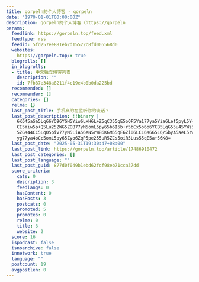 ```yaml
---
title: gorpeln的个人博客 - gorpeln
date: "1970-01-01T00:00:00Z"
description: gorpeln的个人博客（https://gorpeln
params:
  feedlink: https://gorpeln.top/feed.xml
  feedtype: rss
  feedid: 5fd257ee881eb2d15522c8fd005568d0
  websites:
    https://gorpeln.top/: true
  blogrolls: []
  in_blogrolls:
  - title: 中文独立博客列表
    description: ""
    id: 7fb87e348a8211f4c19e4b0b0da225bd
  recommended: []
  recommender: []
  categories: []
  relme: {}
  last_post_title: 手机真的在监听你的谈话？
  last_post_description: !!binary |
    6K645aSa5Lq66YO96YGH5Yiw6L+H6L+Z5qC355qE5oOF5Ya177ya5Yia6Lef5pyL5Y+L6L
    CI5Yiw5p+Q5Lu25ZWG5ZOB77yM5omL5py65b6I5b+r5bCx5o6o6YCB5LqG55u45YWz5bm/
    5ZGK44CC5LqO5piv77yM5LiA56eN5rWB6KGM55qE6Zi06LCL6K665L6/5byA5aeL5rWB5L
    yg77ya4oCc5omL5py65Zyo6ZqP5pe255uR5ZCs5oiR5Lus55qE5a+56K8=
  last_post_date: "2025-05-31T19:30:47+08:00"
  last_post_link: https://gorpeln.top/article/17486910472
  last_post_categories: []
  last_post_language: ""
  last_post_guid: 877d0f049b1ebd62fcf98eb71cca37dd
  score_criteria:
    cats: 0
    description: 3
    feedlangs: 0
    hasContent: 0
    hasPosts: 3
    postcats: 0
    promoted: 5
    promotes: 0
    relme: 0
    title: 3
    website: 2
  score: 16
  ispodcast: false
  isnoarchive: false
  innetwork: true
  language: ""
  postcount: 19
  avgpostlen: 0
---
```


